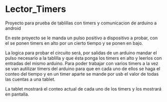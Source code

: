 # Lector_Timers
Proyecto para prueba de tablillas con timers y comunicacion de arduino a android

En este proyecto se le manda un pulso positivo a dispositivo a probar, con el se ponen timers en alto por un cierto tiempo y se ponen en bajo.

La logica para probar el circuito será, por salidas de un arduino mandar el pulso necesario a la tablilla y que ésta ponga los timers en alto y leerlos con entradas del mismo arduino.
Para poder trabajar con varios timers a la vez se van autilizar timers del arduino para que en cada uno de ellos se haga el conteo del tiempo y en un timer aparte se mande por usb el valor de todas las cuentas a una tablet.

La tablet mostrará el conteo actual de cada uno de los timers y los mostrará en pantalla.
